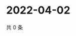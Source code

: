 # 2022-04-02

共 0 条

<!-- BEGIN WEIBO -->
<!-- 最后更新时间 Sat Apr 02 2022 14:15:08 GMT+0800 (China Standard Time) -->

<!-- END WEIBO -->

